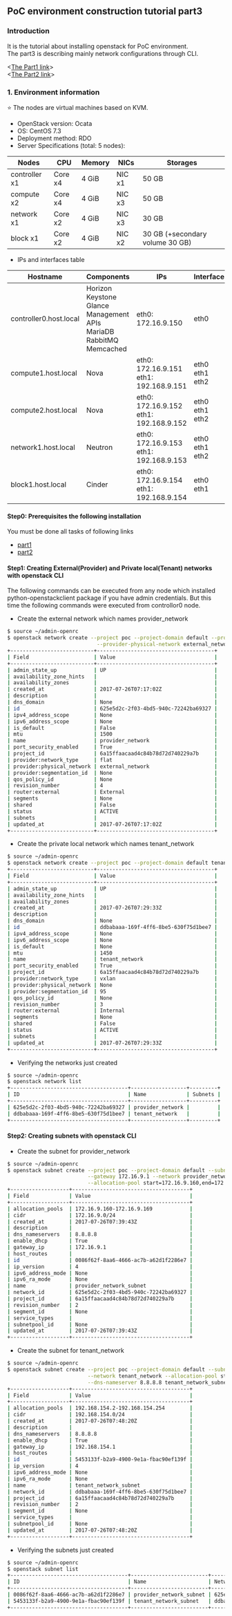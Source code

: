 ## PoC environment construction tutorial part3

### Introduction
It is the tutorial about installing openstack for PoC environment.<br/>
The part3 is describing mainly network configurations through CLI.

<[The Part1 link](https://github.com/bysnupy/memos/blob/master/OpenStack/OpenStack__ocata_poc_part1.md)><br/>
<[The Part2 link](https://github.com/bysnupy/memos/blob/master/OpenStack/OpenStack__ocata_poc_part2.md)>

### 1. Environment information
:star: The nodes are virtual machines based on KVM.
* OpenStack version: Ocata
* OS: CentOS 7.3
* Deployment method: RDO
* Server Specifications (total: 5 nodes):

Nodes|CPU|Memory|NICs|Storages
-|-|-|-|-
controller x1 | Core x4| 4 GiB| NIC x1| 50 GB
compute x2    | Core x4|4 GiB| NIC x3|50 GB
network x1    |Core x2|4 GiB |NIC x3 | 30 GB
block x1      |Core x2|4 GiB |NIC x2 | 30 GB (+secondary volume 30 GB)

* IPs and interfaces table

Hostname|Components|IPs|Interfaces
--------|----|--|---------
controller0.host.local|Horizon<br/>Keystone<br/>Glance<br/>Management APIs<br/>MariaDB<br/>RabbitMQ<br/>Memcached|eth0: 172.16.9.150|eth0
compute1.host.local|Nova|eth0: 172.16.9.151<br/>eth1: 192.168.9.151|eth0<br/>eth1<br/>eth2<br/>
compute2.host.local|Nova|eth0: 172.16.9.152<br/>eth1: 192.168.9.152|eth0<br/>eth1<br/>eth2<br/>
network1.host.local|Neutron|eth0: 172.16.9.153<br/>eth1: 192.168.9.153|eth0<br/>eth1<br/>eth2<br/>
block1.host.local|Cinder|eth0: 172.16.9.154<br/>eth1: 192.168.9.154|eth0<br/>eth1

#### Step0: Prerequisites the following installation

You must be done all tasks of following links

* [part1](https://github.com/bysnupy/memos/blob/master/OpenStack/OpenStack__ocata_poc_part1.md)
* [part2](https://github.com/bysnupy/memos/blob/master/OpenStack/OpenStack__ocata_poc_part2.md)

#### Step1: Creating External(Provider) and Private local(Tenant) networks with openstack CLI
The following commands can be executed from any node which installed python-openstackclient package if you have admin credentials.
But this time the following commands were executed from controllor0 node.

* Create the external network which names provider_network

```bash
$ source ~/admin-openrc
$ openstack network create --project poc --project-domain default --provider-network-type flat \
                             --provider-physical-network external_network --external provider_network
+---------------------------+--------------------------------------+
| Field                     | Value                                |
+---------------------------+--------------------------------------+
| admin_state_up            | UP                                   |
| availability_zone_hints   |                                      |
| availability_zones        |                                      |
| created_at                | 2017-07-26T07:17:02Z                 |
| description               |                                      |
| dns_domain                | None                                 |
| id                        | 625e5d2c-2f03-4bd5-940c-72242ba69327 |
| ipv4_address_scope        | None                                 |
| ipv6_address_scope        | None                                 |
| is_default                | False                                |
| mtu                       | 1500                                 |
| name                      | provider_network                     |
| port_security_enabled     | True                                 |
| project_id                | 6a15ffaacaad4c84b78d72d740229a7b     |
| provider:network_type     | flat                                 |
| provider:physical_network | external_network                     |
| provider:segmentation_id  | None                                 |
| qos_policy_id             | None                                 |
| revision_number           | 4                                    |
| router:external           | External                             |
| segments                  | None                                 |
| shared                    | False                                |
| status                    | ACTIVE                               |
| subnets                   |                                      |
| updated_at                | 2017-07-26T07:17:02Z                 |
+---------------------------+--------------------------------------+
```

* Create the private local network which names tenant_network

```bash
$ source ~/admin-openrc
$ openstack network create --project poc --project-domain default tenant_network
+---------------------------+--------------------------------------+
| Field                     | Value                                |
+---------------------------+--------------------------------------+
| admin_state_up            | UP                                   |
| availability_zone_hints   |                                      |
| availability_zones        |                                      |
| created_at                | 2017-07-26T07:29:33Z                 |
| description               |                                      |
| dns_domain                | None                                 |
| id                        | ddbabaaa-169f-4ff6-8be5-630f75d1bee7 |
| ipv4_address_scope        | None                                 |
| ipv6_address_scope        | None                                 |
| is_default                | None                                 |
| mtu                       | 1450                                 |
| name                      | tenant_network                       |
| port_security_enabled     | True                                 |
| project_id                | 6a15ffaacaad4c84b78d72d740229a7b     |
| provider:network_type     | vxlan                                |
| provider:physical_network | None                                 |
| provider:segmentation_id  | 95                                   |
| qos_policy_id             | None                                 |
| revision_number           | 3                                    |
| router:external           | Internal                             |
| segments                  | None                                 |
| shared                    | False                                |
| status                    | ACTIVE                               |
| subnets                   |                                      |
| updated_at                | 2017-07-26T07:29:33Z                 |
+---------------------------+--------------------------------------+
```

* Verifying the networks just created

```bash
$ source ~/admin-openrc
$ openstack network list
+--------------------------------------+------------------+---------+
| ID                                   | Name             | Subnets |
+--------------------------------------+------------------+---------+
| 625e5d2c-2f03-4bd5-940c-72242ba69327 | provider_network |         |
| ddbabaaa-169f-4ff6-8be5-630f75d1bee7 | tenant_network   |         |
+--------------------------------------+------------------+---------+
```

#### Step2: Creating subnets with openstack CLI

* Create the subnet for provider_network

```bash
$ source ~/admin-openrc
$ openstack subnet create --project poc --project-domain default --subnet-range 172.16.9.0/24 \
                          --gateway 172.16.9.1 --network provider_network \
                          --allocation-pool start=172.16.9.160,end=172.16.9.169 --dns-nameserver 8.8.8.8 provider_network_subnet
+-------------------+--------------------------------------+
| Field             | Value                                |
+-------------------+--------------------------------------+
| allocation_pools  | 172.16.9.160-172.16.9.169            |
| cidr              | 172.16.9.0/24                        |
| created_at        | 2017-07-26T07:39:43Z                 |
| description       |                                      |
| dns_nameservers   | 8.8.8.8                              |
| enable_dhcp       | True                                 |
| gateway_ip        | 172.16.9.1                           |
| host_routes       |                                      |
| id                | 0086f62f-8aa6-4666-ac7b-a62d1f2286e7 |
| ip_version        | 4                                    |
| ipv6_address_mode | None                                 |
| ipv6_ra_mode      | None                                 |
| name              | provider_network_subnet              |
| network_id        | 625e5d2c-2f03-4bd5-940c-72242ba69327 |
| project_id        | 6a15ffaacaad4c84b78d72d740229a7b     |
| revision_number   | 2                                    |
| segment_id        | None                                 |
| service_types     |                                      |
| subnetpool_id     | None                                 |
| updated_at        | 2017-07-26T07:39:43Z                 |
+-------------------+--------------------------------------+
```

* Create the subnet for tenant_network

```bash
$ source ~/admin-openrc
$ openstack subnet create --project poc --project-domain default --subnet-range 192.168.154.0/24 \
                          --network tenant_network --allocation-pool start=192.168.154.2,end=192.168.154.254 \
                          --dns-nameserver 8.8.8.8 tenant_network_subnet
+-------------------+--------------------------------------+
| Field             | Value                                |
+-------------------+--------------------------------------+
| allocation_pools  | 192.168.154.2-192.168.154.254        |
| cidr              | 192.168.154.0/24                     |
| created_at        | 2017-07-26T07:48:20Z                 |
| description       |                                      |
| dns_nameservers   | 8.8.8.8                              |
| enable_dhcp       | True                                 |
| gateway_ip        | 192.168.154.1                        |
| host_routes       |                                      |
| id                | 5453133f-b2a9-4900-9e1a-fbac90ef139f |
| ip_version        | 4                                    |
| ipv6_address_mode | None                                 |
| ipv6_ra_mode      | None                                 |
| name              | tenant_network_subnet                |
| network_id        | ddbabaaa-169f-4ff6-8be5-630f75d1bee7 |
| project_id        | 6a15ffaacaad4c84b78d72d740229a7b     |
| revision_number   | 2                                    |
| segment_id        | None                                 |
| service_types     |                                      |
| subnetpool_id     | None                                 |
| updated_at        | 2017-07-26T07:48:20Z                 |
+-------------------+--------------------------------------+
```

* Verifying the subnets just created

```bash
$ source ~/admin-openrc
$ openstack subnet list
+--------------------------------------+-------------------------+--------------------------------------+------------------+
| ID                                   | Name                    | Network                              | Subnet           |
+--------------------------------------+-------------------------+--------------------------------------+------------------+
| 0086f62f-8aa6-4666-ac7b-a62d1f2286e7 | provider_network_subnet | 625e5d2c-2f03-4bd5-940c-72242ba69327 | 172.16.0.0/16    |
| 5453133f-b2a9-4900-9e1a-fbac90ef139f | tenant_network_subnet   | ddbabaaa-169f-4ff6-8be5-630f75d1bee7 | 192.168.154.0/24 |
+--------------------------------------+-------------------------+--------------------------------------+------------------+
```
